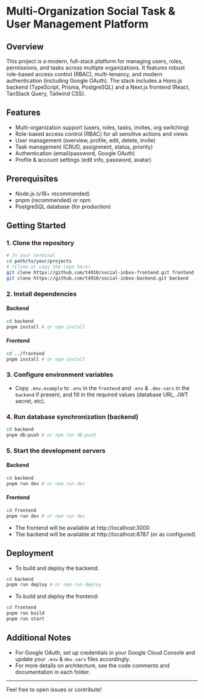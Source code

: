 # Multi-Organization Social Task & User Management Platform

## Overview

This project is a modern, full-stack platform for managing users, roles, permissions, and tasks across multiple organizations. It features robust role-based access control (RBAC), multi-tenancy, and modern authentication (including Google OAuth). The stack includes a Hono.js backend (TypeScript, Prisma, PostgreSQL) and a Next.js frontend (React, TanStack Query, Tailwind CSS).

## Features

- Multi-organization support (users, roles, tasks, invites, org switching)
- Role-based access control (RBAC) for all sensitive actions and views
- User management (overview, profile, edit, delete, invite)
- Task management (CRUD, assignment, status, priority)
- Authentication (email/password, Google OAuth)
- Profile & account settings (edit info, password, avatar)

## Prerequisites

- Node.js (v18+ recommended)
- pnpm (recommended) or npm
- PostgreSQL database (for production)

## Getting Started

### 1. Clone the repository

```sh
# In your terminal
cd path/to/your/projects
# (Clone or copy the repo here)
git clone https://github.com/t4910/social-inbox-frontend.git frontend
git clone https://github.com/t4910/social-inbox-backend.git backend 
```

### 2. Install dependencies

#### Backend

```sh
cd backend
pnpm install # or npm install
```

#### Frontend

```sh
cd ../frontend
pnpm install # or npm install
```

### 3. Configure environment variables

- Copy `.env.example` to `.env` in the `frontend` and `.env` & `.dev.vars` in the `backend` if present, and fill in the required values (database URL, JWT secret, etc).

### 4. Run database synchronization (backend)

```sh
cd backend
pnpm db:push # or npm run db:push
```

### 5. Start the development servers

#### Backend

```sh
cd backend
pnpm run dev # or npm run dev
```

#### Frontend

```sh
cd frontend
pnpm run dev # or npm run dev
```

- The frontend will be available at http://localhost:3000
- The backend will be available at http://localhost:8787 (or as configured)

## Deployment

- To build and deploy the backend:

```sh
cd backend
pnpm run deploy # or npm run deploy
```

- To build and deploy the frontend:

```sh
cd frontend
pnpm run build
pnpm run start
```

## Additional Notes

- For Google OAuth, set up credentials in your Google Cloud Console and update your `.env` & `dev.vars` files accordingly.
- For more details on architecture, see the code comments and documentation in each folder.

---

Feel free to open issues or contribute!
